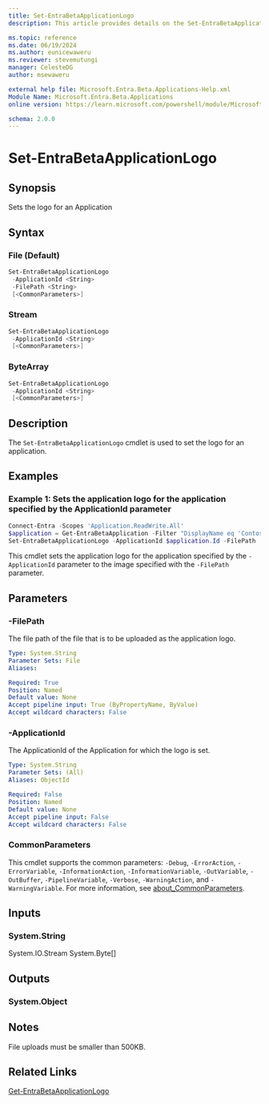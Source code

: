 ```yaml
---
title: Set-EntraBetaApplicationLogo
description: This article provides details on the Set-EntraBetaApplicationLogo command.

ms.topic: reference
ms.date: 06/19/2024
ms.author: eunicewaweru
ms.reviewer: stevemutungi
manager: CelesteDG
author: msewaweru

external help file: Microsoft.Entra.Beta.Applications-Help.xml
Module Name: Microsoft.Entra.Beta.Applications
online version: https://learn.microsoft.com/powershell/module/Microsoft.Entra.Beta.Applications/Set-EntraBetaApplicationLogo

schema: 2.0.0
---
```


# Set-EntraBetaApplicationLogo

## Synopsis

Sets the logo for an Application

## Syntax

### File (Default)

```powershell
Set-EntraBetaApplicationLogo
 -ApplicationId <String>
 -FilePath <String>
 [<CommonParameters>]
```

### Stream

```powershell
Set-EntraBetaApplicationLogo
 -ApplicationId <String>
 [<CommonParameters>]
```

### ByteArray

```powershell
Set-EntraBetaApplicationLogo
 -ApplicationId <String>
 [<CommonParameters>]
```

## Description

The `Set-EntraBetaApplicationLogo` cmdlet is used to set the logo for an application.

## Examples

### Example 1: Sets the application logo for the application specified by the ApplicationId parameter

```powershell
Connect-Entra -Scopes 'Application.ReadWrite.All'
$application = Get-EntraBetaApplication -Filter "DisplayName eq 'Contoso Helpdesk Application'"
Set-EntraBetaApplicationLogo -ApplicationId $application.Id -FilePath 'D:\applogo.jpg'
```

This cmdlet sets the application logo for the application specified by the `-ApplicationId` parameter to the image specified with the `-FilePath` parameter.

## Parameters

### -FilePath

The file path of the file that is to be uploaded as the application logo.

```yaml
Type: System.String
Parameter Sets: File
Aliases:

Required: True
Position: Named
Default value: None
Accept pipeline input: True (ByPropertyName, ByValue)
Accept wildcard characters: False
```

### -ApplicationId

The ApplicationId of the Application for which the logo is set.

```yaml
Type: System.String
Parameter Sets: (All)
Aliases: ObjectId

Required: False
Position: Named
Default value: None
Accept pipeline input: False
Accept wildcard characters: False
```

### CommonParameters

This cmdlet supports the common parameters: `-Debug`, `-ErrorAction`, `-ErrorVariable`, `-InformationAction`, `-InformationVariable`, `-OutVariable`, `-OutBuffer`, `-PipelineVariable`, `-Verbose`, `-WarningAction`, and `-WarningVariable`. For more information, see [about_CommonParameters](https://go.microsoft.com/fwlink/?LinkID=113216).

## Inputs

### System.String

System.IO.Stream System.Byte\[\]

## Outputs

### System.Object

## Notes

File uploads must be smaller than 500KB.

## Related Links

[Get-EntraBetaApplicationLogo](Get-EntraBetaApplicationLogo.md)
